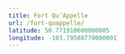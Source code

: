 ```yaml
---
title: Fort Qu'Appelle
url: /fort-quappelle/
latitude: 50.771910600000005
longitude: -103.79588770000001
---
```

